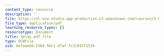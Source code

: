 ```yaml
---
content_type: resource
description: ''
file: https://ol-ocw-studio-app-production.s3.amazonaws.com/courses/3-091sc-introduction-to-solid-state-chemistry-fall-2010/befaaeb615b85bc1d7affc2c015f1534_xEnYH0KNkfA.pdf
file_type: application/pdf
learning_resource_types: []
resourcetype: Document
title: 3play pdf file
type: OCWFile
uid: befaaeb6-15b8-5bc1-d7af-fc2c015f1534
---
```

